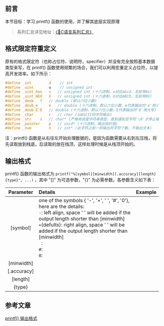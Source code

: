 ## 前言

本节目标：学习 printf() 函数的使用，并了解其底层实现原理

> 系列汇总详见地址：[《📕C语言系列汇总》](Blogs\C\C语言系列汇总.md) 


## 格式限定符重定义
原有的格式限定符（也称占位符、说明符，specifier）并没有完全按照基本数据类型来写，在 printf() 函数使用频繁的场合，我们可以利用宏重定义占位符，以提高开发效率。如下所示：

``` c
#define _int 		d    // int
#define _uint 		u    // unsigned int 
#define _uint_hex   x   // unsigned int (十六进制，x对应abcd，无前导0x)
#define _uint_HEX   X   // unsigned int (十六进制，X对应ABCD，无前导0X)
#define _doub 	f   // double (默认六位小数)
#define _doub_e 	e   // double (十六进制，默认六位小数，e代表输出时'e'用小写)
#define _doub_E	E   // double (十六进制，默认六位小数，E代表输出时'E'用大写)
#define _char 		c   // char (以ASCII码字符输出)
#define _str 	s   // char* (严格地说是字符串类型，直到遇到空字符'\0'才停止输出)
#define _pointer	p   // void* (十六进制，输出指针值)
#define _num 		n   // int* (此字符之前一共输出的字符个数，不输出文本) 
```
注：printf() 函数是从右往左开始处理数据的，是因为函数需要从右到左压栈，将先读取放到栈底，后读取的放在栈顶，这样处理时候是从栈顶开始的。

## 输出格式

printf() 函数的输出格式为 `printf("%[symbol][minwidth][.accuracy][length] {type}", ...)` ，其中 "[]" 为可选参数，"{}" 为必需参数。各参数含义如下表：

<div class='center'>

|Parameter|Details|Example|
|:-:|:-|:-:|
| [symbol] | one of the symbols { '-', '+', ' ', '#', '0'}, here are the details: <br>`-`: left align, space ' ' will be added if the output length shorter than [minwidth]<br>`+`(defults): right align, space ' ' will be added if the output length shorter than [minwidth]<br>` `: <br>`#`: <br>`0`: |  |
| [minwidth] |  |  |
| [.accuracy] |  |  |
| [length] |  |  |
|{type}  |  |  |

</div>





## 参考文章
[printf() 输出格式](https://blog.csdn.net/lnfiniteloop/article/details/123131946)